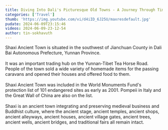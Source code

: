 ```yaml
---
title: Diving Into Dali's Picturesque Old Towns - A Journey Through Time
categories: ['Travel']
thumb: 'https://img.youtube.com/vi/d4iID_6J25U/maxresdefault.jpg'
pudate: 2024-06-09T23:15:46
videos: 2024-06-09-23-12-54
author: tin-sokhavuth
---
```

Shaxi Ancient Town is situated in the southwest of Jianchuan County in Dali Bai Autonomous Prefecture, Yunnan Province.
<br/><br/>
It was an important trading hub on the Yunnan-Tibet Tea Horse Road. People of the town sold a wide variety of homemade items for the passing caravans and opened their houses and offered food to them.
<br/><br/>
Shaxi Ancient Town was included in the World Monuments Fund's protection list of 101 endangered sites as early as 2001. Pompeii in Italy and the Great Wall of China are also on the list.
<br/><br/>
Shaxi is an ancient town integrating and preserving medieval business and Buddhist culture, where the ancient stage, ancient temples, ancient shops, ancient alleyways, ancient houses, ancient village gates, ancient trees, ancient wells, ancient bridges, and traditional fairs all remain intact.